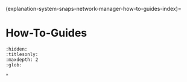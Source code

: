 (explanation-system-snaps-network-manager-how-to-guides-index)=
# How-To-Guides

```{toctree}
:hidden:
:titlesonly:
:maxdepth: 2
:glob:

*
